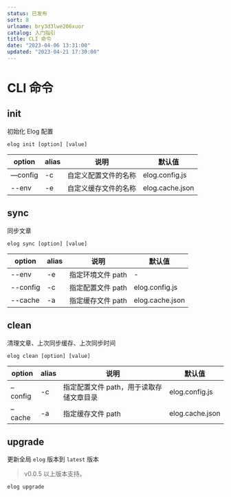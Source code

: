 ```yaml
---
status: 已发布
sort: 8
urlname: bry3d3lwe206xuor
catalog: 入门指引
title: CLI 命令
date: "2023-04-06 13:31:00"
updated: "2023-04-21 17:30:00"
---
```


# CLI 命令

## init

初始化 Elog 配置

```shell
elog init [option] [value]
```

| option  | alias | 说明                 | 默认值          |
| ------- | ----- | -------------------- | --------------- |
| —config | -c    | 自定义配置文件的名称 | elog.config.js  |
| --env   | -e    | 自定义缓存文件的名称 | elog.cache.json |

## sync

同步文章

```shell
elog sync [option] [value]
```

| option   | alias | 说明              | 默认值          |
| -------- | ----- | ----------------- | --------------- |
| --env    | -e    | 指定环境文件 path | -               |
| --config | -c    | 指定配置文件 path | elog.config.js  |
| --cache  | -a    | 指定缓存文件 path | elog.cache.json |

## clean

清理文章、上次同步缓存、上次同步时间

```shell
elog clean [option] [value]
```

| option  | alias | 说明                                    | 默认值          |
| ------- | ----- | --------------------------------------- | --------------- |
| –config | -c    | 指定配置文件 path，用于读取存储文章目录 | elog.config.js  |
| –cache  | -a    | 指定缓存文件 path                       | elog.cache.json |

## upgrade

更新全局 `elog` 版本到 `latest` 版本

> v0.0.5 以上版本支持。

```shell
elog upgrade
```
